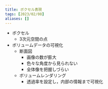 ```yaml
---
title: ボクセル表現
tags: [2023/02/08]
aliases: []
---
```


- ボクセル
	- 3次元空間の点
- ボリュームデータの可視化
	- 断面図
		- 画像の数が膨大
		- 色々な角度から見られない
		- 全体像を把握しづらい
	- ボリュームレンダリング
		- 透過率を設定し，内部の情報まで可視化
